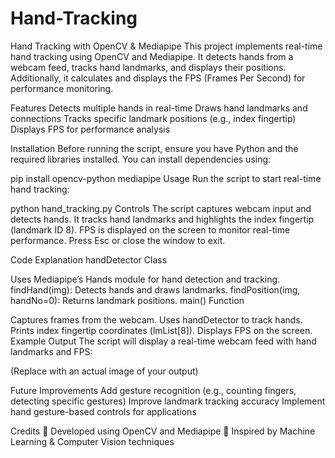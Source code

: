 # Hand-Tracking
Hand Tracking with OpenCV & Mediapipe
This project implements real-time hand tracking using OpenCV and Mediapipe. It detects hands from a webcam feed, tracks hand landmarks, and displays their positions. Additionally, it calculates and displays the FPS (Frames Per Second) for performance monitoring.

Features
 Detects multiple hands in real-time
 Draws hand landmarks and connections
 Tracks specific landmark positions (e.g., index fingertip)
 Displays FPS for performance analysis

Installation
Before running the script, ensure you have Python and the required libraries installed. You can install dependencies using:


pip install opencv-python mediapipe
Usage
Run the script to start real-time hand tracking:


python hand_tracking.py
Controls
The script captures webcam input and detects hands.
It tracks hand landmarks and highlights the index fingertip (landmark ID 8).
FPS is displayed on the screen to monitor real-time performance.
Press Esc or close the window to exit.

Code Explanation
handDetector Class

Uses Mediapipe’s Hands module for hand detection and tracking.
findHand(img): Detects hands and draws landmarks.
findPosition(img, handNo=0): Returns landmark positions.
main() Function

Captures frames from the webcam.
Uses handDetector to track hands.
Prints index fingertip coordinates (lmList[8]).
Displays FPS on the screen.
Example Output
The script will display a real-time webcam feed with hand landmarks and FPS:

(Replace with an actual image of your output)

Future Improvements
 Add gesture recognition (e.g., counting fingers, detecting specific gestures)
 Improve landmark tracking accuracy
 Implement hand gesture-based controls for applications

Credits
🔹 Developed using OpenCV and Mediapipe
🔹 Inspired by Machine Learning & Computer Vision techniques
